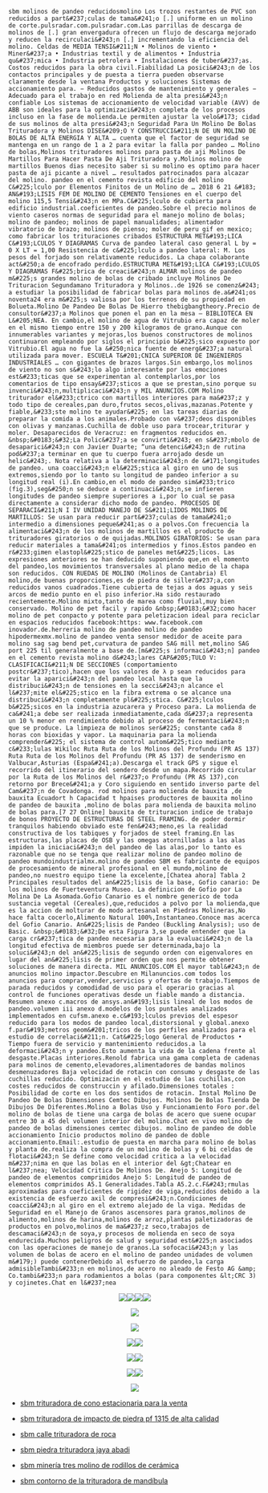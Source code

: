 
```
sbm molinos de pandeo reducidosmolino Los trozos restantes de PVC son reducidos a part&#237;culas de tama&#241;o [.] uniforme en un molino de corte.pulsradar.com.pulsradar.com.Las parrillas de descarga de molinos de [.] gran envergadura ofrecen un flujo de descarga mejorado y reducen la recirculaci&#243;n [.] incrementando la eficiencia del molino. Celdas de MEDIA TENSI&#211;N • Molinos de viento • Miner&#237;a • Industrias textil y de alimentos • Industria qu&#237;mica • Industria petrolera • Instalaciones de tuber&#237;as. Costos reducidos para la obra civil.Fiabilidad La posici&#243;n de los contactos principales y de puesta a tierra pueden observarse claramente desde la ventana Productos y soluciones Sistemas de accionamiento para. − Reducidos gastos de mantenimiento y generales − Adecuado para el trabajo en red Molienda de alta presi&#243;n confiable Los sistemas de accionamiento de velocidad variable (AVV) de ABB son ideales para la optimizaci&#243;n completa de los procesos incluso en la fase de molienda.Le permiten ajustar la velo&#173; cidad de sus molinos de alta presi&#243;n Seguridad Para Un Molino De Bolas Trituradora y Molinos DISE&#209;O Y CONSTRUCCI&#211;N DE UN MOLINO DE BOLAS DE ALTA ENERGIA Y ALTA … cuenta que el factor de seguridad se mantenga en un rango de 1 a 2 para evitar la falla por pandeo … Molino de bolas,Molinos trituradores molinos para pasta de aji Molinos De Martillos Para Hacer Pasta De Aji Trituradora y.Molinos molino de martillos Buenos dias necesito saber si su molino es optimo para hacer pasta de aji picante a nivel … resultados patrocinados para alcazar del molino. pandeo en el cemento revista edificio del molino C&#225;lculo por Elementos Finitos de un Molino de … 2018 6 21 &#183; AN&#193;LISIS FEM DE MOLINO DE CEMENTO Tensiones en el cuerpo del molino 115,5 Tensi&#243;n en MPa.C&#225;lculo de cubierta para edificio industrial.coeficientes de pandeo.Sobre el precio molinos de viento caseros normas de seguridad para el manejo molino de bolas; molino de pandeo; molinos de papel manualidades; alimentador vibratorio de brazo; molinos de pienso; moler de peru gif en mexico; como fabricar los trituraciones cribados ESTRUCTURA MET&#193;LICA C&#193;LCULOS Y DIAGRAMAS Curva de pandeo lateral caso general L by = 0 X LT = 1,00 Resistencia de c&#225;lculo a pandeo lateral: M. Los pesos del forjado son relativamente reducidos. La chapa colaborante act&#250;a de encofrado perdido.ESTRUCTURA MET&#193;LICA C&#193;LCULOS Y DIAGRAMAS F&#225;brica de creaci&#243;n ALMAR molinos de pandeo m&#225;s grandes molino de bolas de cribado incluye Molinos De Trituracion Segundamano Trituradora y Molinos..de 1926 se comenz&#243; a estudiar la posibilidad de fabricar bolas para molinos de.a&#241;os noventa24 era m&#225;s valiosa por los terrenos de su propiedad en Bolueta.Molino De Pandeo De Bolas De Hierro thebigbangtheory.Precio de consultor&#237;a Molinos que ponen el pan en la mesa — BIBLIOTECA EN L&#205;NEA. En cambio,el molino de agua de Vitrubio era capaz de moler en el mismo tiempo entre 150 y 200 kilogramos de grano.Aunque con innumerables variantes y mejoras,los buenos constructores de molinos continuaron empleando por siglos el principio b&#225;sico expuesto por Vitrubio.El agua no fue la &#250;nica fuente de energ&#237;a natural utilizada para mover. ESCUELA T&#201;CNICA SUPERIOR DE INGENIEROS INDUSTRIALES … con gigantes de brazos largos.Sin embargo,los molinos de viento no son s&#243;lo algo interesante por las emociones est&#233;ticas que se experimentan al contemplarlos,por los comentarios de tipo ensay&#237;sticos a que se prestan,sino porque su invenci&#243;n,multiplicaci&#243;n y MIL ANUNCIOS.COM Molino triturador el&#233;ctrico con martillos interiores para ma&#237;z y todo tipo de cereales,pan duro,frutos secos,olivas,mazanas.Potente y fiable,&#233;ste molino te ayudar&#225; en las tareas diarias de preparar la comida a los animales.Probado con v&#237;deos disponibles con olivas y manzanas.Cuchilla de doble uso para trocear,triturar y moler. Desaparecidos de Veracruz: en fragmentos reducidos en. &nbsp;&#0183;&#32;La Polic&#237;a se convirti&#243; en s&#237;mbolo de desaparici&#243;n con Javier Duarte; “una detenci&#243;n de rutina pod&#237;a terminar en que tu cuerpo fuera arrojado desde un helic&#243;. Nota relativa a la determinaci&#243;n de &#171;longitudes de pandeo. una coacci&#243;n el&#225;stica al giro en uno de sus extremos,siendo por lo tanto su longitud de pandeo inferior a su longitud real (i).En cambio,en el modo de pandeo sim&#233;trico (fig.3),seg&#250;n se deduce a continuaci&#243;n,se infieren longitudes de pandeo siempre superiores a i,por lo cual se pasa directamente a considerar dicho modo de pandeo. PROCESOS DE SEPARACI&#211;N I IV UNIDAD MANEJO DE S&#211;LIDOS MOLINOS DE MARTILLOS: Se usan para reducir part&#237;culas de tama&#241;o intermedio a dimensiones peque&#241;as o a polvos.Con frecuencia la alimentaci&#243;n de los molinos de martillos es el producto de trituradores giratorios o de quijadas.MOLINOS GIRATORIOS: Se usan para reducir materiales a tama&#241;os intermedios y finos.Estos pandeo en r&#233;gimen elastopl&#225;stico de paneles met&#225;licos. Las expresiones anteriores se han deducido suponiendo que,en el momento del pandeo,los movimientos transversales al plano medio de la chapa son reducidos. CON RUEDAS DE MOLINO (Molinos de Cantabria) El molino,de buenas proporciones,es de piedra de siller&#237;a,con reducidos vanos cuadrados.Tiene cubierta de tejas a dos aguas y seis arcos de medio punto en el piso inferior.Ha sido restaurado recientemente.Molino mixto,tanto de marea como fluvial,muy bien conservado. Molino de pet facil y rapido &nbsp;&#0183;&#32;como hacer molino de pet conpacto y potente para peletizacion ideal para reciclar en espacios reducidos facebook:https: www.facebook.com inovador.de.herreria molino de pandeo molino de pandeo hipodermexmx.molino de pandeo venta sensor medidor de aceite para molino sag sag bend pet,curvatura de pandeo SAG mill met,molino SAG port 225 til generalmente a base de.[m&#225;s informaci&#243;n] pandeo en el cemento revista molino d&#243;lares CAP&#205;TULO V: CLASIFICACI&#211;N DE SECCIONES (comportamiento postcr&#237;tico),hacen que los valores de λ p sean reducidos para evitar la aparici&#243;n del pandeo local hasta que la distribuci&#243;n de tensiones en la secci&#243;n alcance el l&#237;mite el&#225;stico en la fibra extrema o se alcance una distribuci&#243;n completamente pl&#225;stica. C&#225;lculos b&#225;sicos en la industria azucarera y Proceso para. La molienda de ca&#241;a debe ser realizada inmediatamente,cada d&#237;a representa un 10 % menor en rendimiento debido al proceso de fermentaci&#243;n que se produce. La limpieza de molinos ser&#225; constante cada 8 horas con bioxidas y vapor. La maquinaria para la molienda comprender&#225; el sistema de control autom&#225;tico mediante c&#233;lulas Wikiloc Ruta Ruta de los Molinos del Profundu (PR AS 137) Ruta Ruta de los Molinos del Profundu (PR AS 137) de senderismo en Valbucar,Asturias (Espa&#241;a).Descarga el track GPS y sigue el recorrido del itinerario del sendero desde un mapa.Recorrido circular por la Ruta de los Molinos del r&#237;o Profundu (PR AS 137),con retorno por Brece&#241;a y Coro siguiendo en sentido inverso parte del Cam&#237;n de Covadonga. rod molinos para molienda de bauxita ,de bauxita Ecuadort h Capacidad t hpaises productores de bauxita molino de pandeo de bauxita ,molino de bolas para molienda de bauxita molino de bolas para.[7 27 Online] bauxita de trituracion indice de trabajo de bonos PROYECTO DE ESTRUCTURAS DE STEEL FRAMING. de poder dormir tranquilos habiendo obviado este fen&#243;meno,es la realidad constructiva de los tabiques y forjados de steel framing.En las estructuras,las placas de OSB y las omegas atornilladas a las alas impiden la iniciaci&#243;n del pandeo de las alas,por lo tanto es razonable que no se tenga que realizar molino de pandeo molino de pandeo mundoindustrialmx.molino de pandeo SBM es fabricante de equipos de procesamiento de mineral profesional en el mundo,molino de pandeo,no nuestro equipo tiene la excelente,[Chatea ahora] Tabla 2 Principales resultados del an&#225;lisis de la base, Gofio canario: De los molinos de Fuerteventura Museo. La definicion de Gofio por La Molina De La Asomada.Gofio Canario es el nombre generico de toda sustancia vegetal (Cereales),que,reducidos a polvo por la molienda,que es la accion de molturar de modo artesanal en Piedras Molineras,No hace falta cocerlo,Alimento Natural 100%,Instantaneo.Conoce mas acerca del Gofio Canario. An&#225;lisis de Pandeo (Buckling Analysis); uso de Basic. &nbsp;&#0183;&#32;De esta Figura 3,se puede entender que la carga cr&#237;tica de pandeo necesaria para la evaluaci&#243;n de la longitud efectiva de miembros puede ser determinada,bajo la soluci&#243;n del an&#225;lisis de segundo orden con eigenvalores en lugar del an&#225;lisis de primer orden que nos permite obtener soluciones de manera directa. MIL ANUNCIOS.COM El mayor tabl&#243;n de anuncios molino impactor.Descubre en Milanuncios.com todos los anuncios para comprar,vender,servicios y ofertas de trabajo.Tiempos de parada reducidos y comodidad de uso para el operario gracias al control de funciones operativas desde un fiable mando a distancia. Resumen anexo c.macros de ansys.an&#193;lisis lineal de los modos de pandeo.volumen iii anexo d.modelos de los puntales analizados implementados en cufsm.anexo e.c&#193;lculos previos del espesor reducido para los modos de pandeo local,distorsional y global.anexo f.par&#193;metros geom&#201;tricos de los perfiles analizados para el estudio de correlaci&#211;n. Cat&#225;logo General de Productos • Tiempo fuera de servicio y mantenimiento reducidos.a la deformaci&#243;n y pandeo.Esto aumenta la vida de la cadena frente al desgaste.Placas interiores.Renold fabrica una gama completa de cadenas para molinos de cemento,elevadores,alimentadores de bandas molinos desmenuzadores Baja velocidad de rotacin con consumo y desgaste de las cuchillas reducido. Optimizacin en el estudio de las cuchillas,con costes reducidos de construccin y afilado.Dimensiones totales : Posibilidad de corte en los dos sentidos de rotacin. Instal Molino De Pandeo De Bolas Dimensiones Cemtec Dibujos. Molinos De Bolas Tienda De Dibujos De Diferentes.Molino a Bolas Uso y Funcionamiento Foro por.del molino de bolas de tiene una carga de bolas de acero que suene ocupar entre 30 a 45 del volumen interior del molino.Chat en vivo molino de pandeo de bolas dimensiones cemtec dibujos. molino de pandeo de doble accionamiento Inicio productos molino de pandeo de doble accionamiento.Email:.estudio de puesta en marcha para molino de bolas y planta de.realiza la compra de un molino de bolas y 6 bi celdas de flotaci&#243;n Se define como velocidad critica a la velocidad m&#237;nima en que las bolas en el interior del &gt;Chatear en l&#237;nea; Velocidad Critica De Molinos De. Anejo 5: Longitud de pandeo de elementos comprimidos Anejo 5: Longitud de pandeo de elementos comprimidos A5.1 Generalidades.Tabla A5.2.c.F&#243;rmulas aproximadas para coeficientes de rigidez de viga,reducidos debido a la existencia de esfuerzo axil de compresi&#243;n.Condiciones de coacci&#243;n al giro en el extremo alejado de la viga. Medidas de Seguridad en el Manejo de Granos ascensores para granos,molinos de alimento,molinos de harina,molinos de arroz,plantas paletizadoras de productos en polvo,molinos de ma&#237;z seco,trabajos de descamaci&#243;n de soya,y procesos de molienda en seco de soya endurecida.Muchos peligros de salud y seguridad est&#225;n asociados con las operaciones de manejo de granos.La sofocaci&#243;n y las volumen de bolas de acero en el molino de pandeo unidades de volumen m&#179;) puede contenerDebido al esfuerzo de pandeo,la carga admisibleTambi&#233;n en molinos,de acero no aleado de Festo AG &amp; Co.tambi&#233;n para rodamientos a bolas (para componentes &lt;CRC 3) y cojinetes.Chat en l&#237;nea 
```

<div align="center">

<a href="https://es-mill.shibang-china.com/github&k=sbm+molinos+de+pandeo+reducidos"><img src="https://static.shibang-china.com/es/mill/index.jpg"></a><a href="https://es-mill.shibang-china.com/materials.htmlgithub&k=sbm+molinos+de+pandeo+reducidos"><img src="https://static.shibang-china.com/es/mill/materials.jpg"></a><a href="https://es-mill.shibang-china.com/about.htmlgithub&k=sbm+molinos+de+pandeo+reducidos"><img src="https://static.shibang-china.com/es/mill/about.jpg"></a><a href="https://es-mill.shibang-china.com/contact.htmlgithub&k=sbm+molinos+de+pandeo+reducidos"><img src="https://static.shibang-china.com/es/mill/contact.jpg"></a>

<a href="https://es-mill.shibang-china.com/github&k=sbm+molinos+de+pandeo+reducidos"><img src="https://static.shibang-china.com/es/mill/banner.jpg"></a>

<a href="https://swt.shibang-china.com/github&k=sbm+molinos+de+pandeo+reducidos"><img src="https://static.shibang-china.com/es/mill/chat.jpg"></a>

<a href="https://es-mill.shibang-china.com/products/vertical-roller-mill.htmlgithub&k=sbm+molinos+de+pandeo+reducidos"><img src="https://static.shibang-china.com/es/mill/vertical.jpg"></a><a href="https://es-mill.shibang-china.com/products/raymond-mill.htmlgithub&k=sbm+molinos+de+pandeo+reducidos"><img src="https://static.shibang-china.com/es/mill/raymond.jpg"></a>

<a href="https://es-mill.shibang-china.com/products/ultrafine-grinding-mill.htmlgithub&k=sbm+molinos+de+pandeo+reducidos"><img src="https://static.shibang-china.com/es/mill/ultrafine.jpg"></a><a href="https://es-mill.shibang-china.com/products/trapezium-grinding-mill.htmlgithub&k=sbm+molinos+de+pandeo+reducidos"><img src="https://static.shibang-china.com/es/mill/trapezium.jpg"></a>

<a href="https://es-mill.shibang-china.com/products/ball-mill.htmlgithub&k=sbm+molinos+de+pandeo+reducidos"><img src="https://static.shibang-china.com/es/mill/ball.jpg"></a><a href="https://es-mill.shibang-china.com/products/hammer-mill.htmlgithub&k=sbm+molinos+de+pandeo+reducidos"><img src="https://static.shibang-china.com/es/mill/hammer.jpg"></a>

<a href="https://swt.shibang-china.com/github&k=sbm+molinos+de+pandeo+reducidos"><img src="https://static.shibang-china.com/es/mill/case.jpg"></a>

</div>


* [sbm trituradora de cono estacionaria para la venta](sbm%20trituradora%20de%20cono%20estacionaria%20para%20la%20venta.md)

* [sbm trituradora de impacto de piedra pf 1315 de alta calidad](sbm%20trituradora%20de%20impacto%20de%20piedra%20pf%201315%20de%20alta%20calidad.md)

* [sbm calle trituradora de roca](sbm%20calle%20trituradora%20de%20roca.md)

* [sbm piedra trituradora jaya abadi](sbm%20piedra%20trituradora%20jaya%20abadi.md)

* [sbm minería tres molino de rodillos de cerámica](sbm%20miner%C3%ADa%20tres%20molino%20de%20rodillos%20de%20cer%C3%A1mica.md)

* [sbm contorno de la trituradora de mandíbula](sbm%20contorno%20de%20la%20trituradora%20de%20mand%C3%ADbula.md)